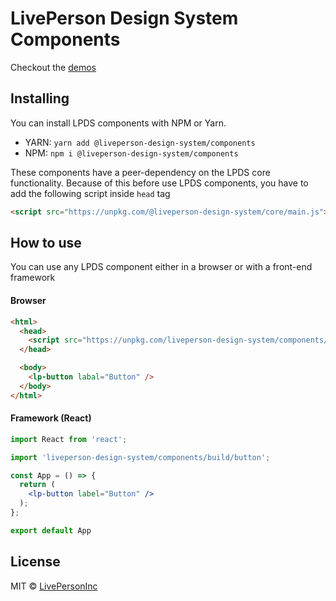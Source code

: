 # LivePerson Design System Components

Checkout the [demos](https://livepersoninc.github.io/lp-design-system/?path=/story/components)

## Installing

You can install LPDS components with NPM or Yarn.

- YARN: `yarn add @liveperson-design-system/components`
- NPM: `npm i @liveperson-design-system/components`

These components have a peer-dependency on the LPDS core functionality.
Because of this before use LPDS components, you have to add the following script inside `head` tag

```html
<script src="https://unpkg.com/@liveperson-design-system/core/main.js"></script>
```

## How to use

You can use any LPDS component either in a browser or with a front-end framework

#### Browser
```html
<html>
  <head>
    <script src="https://unpkg.com/liveperson-design-system/components/build/button.js" />
  </head>

  <body>
    <lp-button labal="Button" />
  </body>
</html>
```

#### Framework (React)
```jsx
import React from 'react';

import 'liveperson-design-system/components/build/button';

const App = () => {
  return (
    <lp-button label="Button" />
  );
};

export default App
```

## License

MIT © [LivePersonInc](https://github.com/LivePersonInc)
